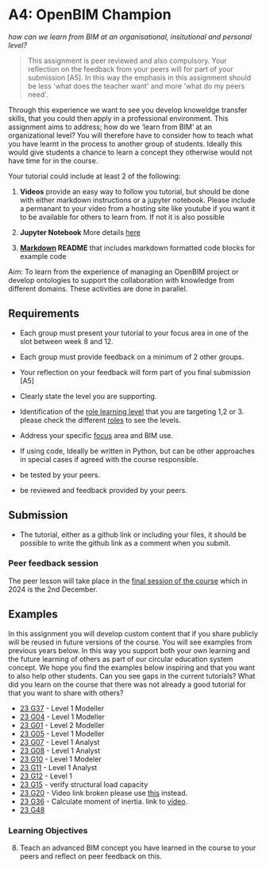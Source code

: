 # A4: OpenBIM Champion
_how can we learn from BIM at an organisational, insitutional and personal level?_

>This assignment is peer reviewed and also compulsory. Your reflection on the feedback from your peers will for part of your submission [A5]. In this way the emphasis in this assignment should be less 'what does the teacher want' and more 'what do my peers need'.

Through this experience we want to see you develop knoweldge transfer skills, that you could then apply in a professional environment. This assignment aims to address; how do we ‘learn from BIM’ at an organizational level? You will therefore have to consider how to teach what you have learnt in the process to another group of students. Ideally this would give students a chance to learn a concept they otherwise would not have time for in the course.

Your tutorial could include at least 2 of the following:

1. **Videos** provide an easy way to follow you tutorial, but should be done with either markdown instructions or a jupyter notebook. Please include a permanant to your video from a hosting site like youtube if you want it to be available for others to learn from. If not it is also possible 

2. **Jupyter Notebook** More details [here](/41934/Concepts/Jupyter)

3. **[Markdown](/41934/Concepts/Markdown) README** that includes markdown formatted code blocks for example code


Aim: To learn from the experience of managing an OpenBIM project or develop ontologies to support the collaboration with knowledge from different domains. These activities are done in parallel. 

## Requirements
* Each group must present your tutorial to your focus area in one of the slot between week 8 and 12.
* Each group must provide feedback on a minimum of 2 other groups.
* Your reflection on your feedback will form part of you final submission [A5]

* Clearly state the level you are supporting.

* Identification of the [role learning level] that you are targeting 1,2 or 3. please check the different [roles] to see the levels.
* Address your specific [focus] area and BIM use.
* If using code, Ideally be written in Python, but can be other approaches in special cases if agreed with the course responsible.
* be tested by your peers.
* be reviewed and feedback provided by your peers.

## Submission
* The tutorial, either as a github link or including your files, it should be possible to write the github link as a comment when you submit.

### Peer feedback session
The peer lesson will take place in the [final session of the course] which in 2024 is the 2nd December.

## Examples
In this assignment you will develop custom content that if you share publicly will be reused in future versions of the course. You will see examples from previous years below. In this way you support both your own learning and the future learning of others as part of our circular education system concept. We hope you find the examples below inspiring and that you want to also help other students. Can you see gaps in the current tutorials? What did you learn on the course that there was not already a good tutorial for that you want to share with others?

* [23 G37](https://github.com/Brise07/DTU---Advanced-BIM-Assignment/blob/main/A4/A4_Description.md) - Level 1 Modeller
* [23 G04](https://github.com/s215270/F23_41934_Advanced_BIM_Group_4/tree/main/A4_OpenBIM_Guru) - Level 1 Modeller 
* [23 G01](https://github.com/s193826/Project_4) - Level 2 Modeller
* [23 G05](https://github.com/StanimirMihaylovAngelov/Advanced_BIM/blob/main/A4/README.md) - Level 1 Modeller
* [23 G07](https://github.com/Emilhjort/A4-OpenBIM-Guru) - Level 1 Analyst 
* [23 G08](https://github.com/NajaJohansen/41934-Advanced-Building-Information-Modeling-BIM-/blob/main/Tutorial.md) - Level 1 Analyst
* [23 G10](https://www.youtube.com/watch?v=SUx8DHGreuo) - Level 1 Modeler 
* [23 G11](https://github.com/kristianedstrom/Group-11/tree/main/Assignments/A4) - Level 1 Analyst 
* [23 G12](https://github.com/s203722/Window-Analysis-Tool/tree/5d8f07b02ad39b461c8c4065fdf1b3d198649d46/Window%20analysis%20tool) - Level 1
* [23 G15](https://github.com/frejahbarkler/dtu_course_41934_group15/tree/main/A4) - verify structural load capacity
* [23 G20](https://github.com/vilhuvoj/G16-A4/tree/main) - Video link broken please use [this](https://github.com/vilhuvoj/G16-A4/tree/main) instead.
* [23 G36](https://github.com/kasp582a/41934-AdvancedBIM-Group36) - Calculate moment of inertia. link to [video](https://www.youtube.com/watch?v=X-hkMR-AHVY&t=14s).
* [23 G48](https://github.com/KaareH/DTU_E23_41934_Advanced-BIM/tree/main/Assignments/A4)

### Learning Objectives
8. Teach an advanced BIM concept you have learned in the course to your peers and reflect on peer feedback on this.

[roles]: /41934/Roles
[role learning level]: /41934/Roles
[final session of the course]: /41934/Schedule/13
[focus]: /41934/Focus
